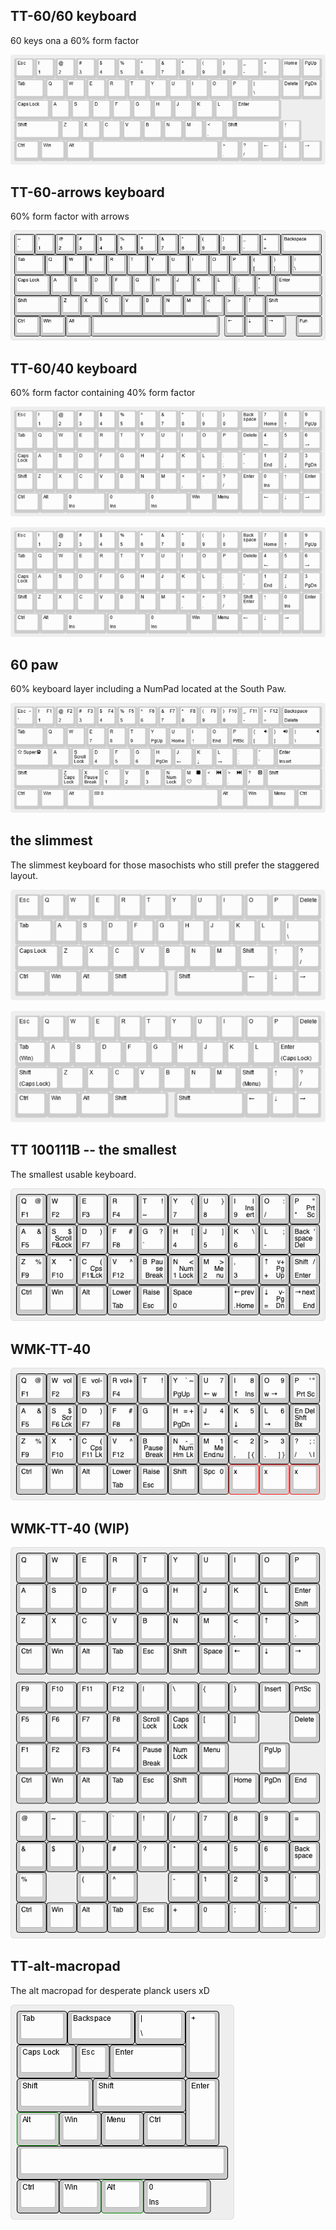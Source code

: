 ## TT-60/60 keyboard
60 keys ona a 60% form factor

![TT-60/60 keyboard](60-60-keyboard.png)

## TT-60-arrows keyboard
60% form factor with arrows

![TT-60-arrows](keyboard-layout.png)

## TT-60/40 keyboard
60% form factor containing 40% form factor

![60-40-10-keyboard](60-40-10-keyboard.png)

![60-40-11-keyboard](60-40-11-keyboard.png)

## 60 paw
60% keyboard layer including a NumPad located at the South Paw.

![60-paw](60-paw.png)

## the slimmest

The slimmest keyboard for those masochists who still prefer the staggered layout.

![The slimmest keyboard 1](slimmest1.png)

![The slimmest keyboard 2](slimmest2.png)

## TT 100111B -- the smallest 

The smallest usable keyboard.

![TT-100111B](keyboard-TT-100111B.png)

## WMK-TT-40
![WMK-TT-40](WMK-TT-40.png)

## WMK-TT-40 (WIP)
![WMK-TT-40-WIP](WMK-TT-40-WIP.png)

## TT-alt-macropad

The alt macropad for desperate planck users xD

![TT-alt-macropad](tt-alt-macropad.png)
